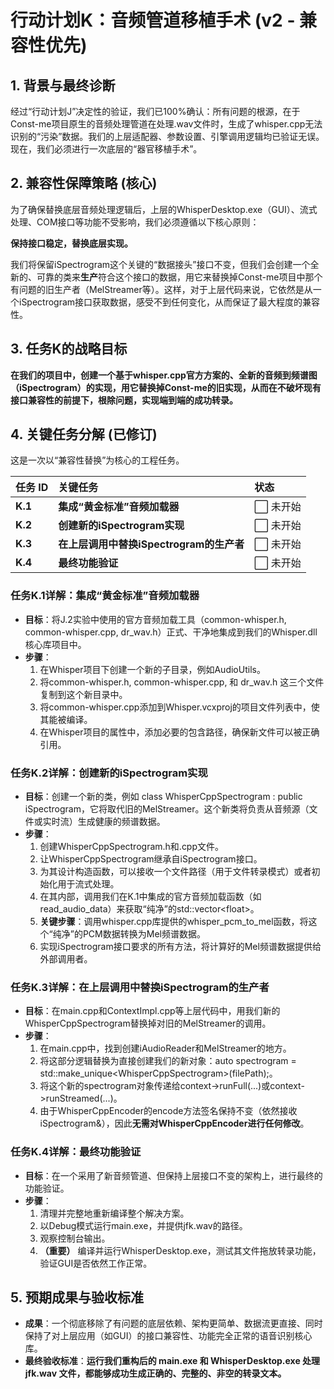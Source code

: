# **行动计划K：音频管道移植手术 (v2 \- 兼容性优先)**

## **1\. 背景与最终诊断**

经过“行动计划J”决定性的验证，我们已100%确认：所有问题的根源，在于Const-me项目原生的音频处理管道在处理.wav文件时，生成了whisper.cpp无法识别的“污染”数据。我们的上层适配器、参数设置、引擎调用逻辑均已验证无误。现在，我们必须进行一次底层的“器官移植手术”。

## **2\. 兼容性保障策略 (核心)**

为了确保替换底层音频处理逻辑后，上层的WhisperDesktop.exe（GUI）、流式处理、COM接口等功能不受影响，我们必须遵循以下核心原则：

**保持接口稳定，替换底层实现。**

我们将保留iSpectrogram这个关键的“数据接头”接口不变，但我们会创建一个全新的、可靠的类来**生产**符合这个接口的数据，用它来替换掉Const-me项目中那个有问题的旧生产者（MelStreamer等）。这样，对于上层代码来说，它依然是从一个iSpectrogram接口获取数据，感受不到任何变化，从而保证了最大程度的兼容性。

## **3\. 任务K的战略目标**

**在我们的项目中，创建一个基于whisper.cpp官方方案的、全新的音频到频谱图（iSpectrogram）的实现，用它替换掉Const-me的旧实现，从而在不破坏现有接口兼容性的前提下，根除问题，实现端到端的成功转录。**

## **4\. 关键任务分解 (已修订)**

这是一次以“兼容性替换”为核心的工程任务。

| 任务 ID | 关键任务 | 状态 |
| :---- | :---- | :---- |
| **K.1** | **集成“黄金标准”音频加载器** | ⬜ 未开始 |
| **K.2** | **创建新的iSpectrogram实现** | ⬜ 未开始 |
| **K.3** | **在上层调用中替换iSpectrogram的生产者** | ⬜ 未开始 |
| **K.4** | **最终功能验证** | ⬜ 未开始 |

### **任务K.1详解：集成“黄金标准”音频加载器**

* **目标**：将J.2实验中使用的官方音频加载工具（common-whisper.h, common-whisper.cpp, dr\_wav.h）正式、干净地集成到我们的Whisper.dll核心库项目中。  
* **步骤**：  
  1. 在Whisper项目下创建一个新的子目录，例如AudioUtils。  
  2. 将common-whisper.h, common-whisper.cpp, 和 dr\_wav.h 这三个文件复制到这个新目录中。  
  3. 将common-whisper.cpp添加到Whisper.vcxproj的项目文件列表中，使其能被编译。  
  4. 在Whisper项目的属性中，添加必要的包含路径，确保新文件可以被正确引用。

### **任务K.2详解：创建新的iSpectrogram实现**

* **目标**：创建一个新的类，例如 class WhisperCppSpectrogram : public iSpectrogram，它将取代旧的MelStreamer。这个新类将负责从音频源（文件或实时流）生成健康的频谱数据。  
* **步骤**：  
  1. 创建WhisperCppSpectrogram.h和.cpp文件。  
  2. 让WhisperCppSpectrogram继承自iSpectrogram接口。  
  3. 为其设计构造函数，可以接收一个文件路径（用于文件转录模式）或者初始化用于流式处理。  
  4. 在其内部，调用我们在K.1中集成的官方音频加载函数（如read\_audio\_data）来获取“纯净”的std::vector\<float\>。  
  5. **关键步骤**：调用whisper.cpp库提供的whisper\_pcm\_to\_mel函数，将这个“纯净”的PCM数据转换为Mel频谱数据。  
  6. 实现iSpectrogram接口要求的所有方法，将计算好的Mel频谱数据提供给外部调用者。

### **任务K.3详解：在上层调用中替换iSpectrogram的生产者**

* **目标**：在main.cpp和ContextImpl.cpp等上层代码中，用我们新的WhisperCppSpectrogram替换掉对旧的MelStreamer的调用。  
* **步骤**：  
  1. 在main.cpp中，找到创建iAudioReader和MelStreamer的地方。  
  2. 将这部分逻辑替换为直接创建我们的新对象：auto spectrogram \= std::make\_unique\<WhisperCppSpectrogram\>(filePath);。  
  3. 将这个新的spectrogram对象传递给context-\>runFull(...)或context-\>runStreamed(...)。  
  4. 由于WhisperCppEncoder的encode方法签名保持不变（依然接收iSpectrogram&），因此**无需对WhisperCppEncoder进行任何修改**。

### **任务K.4详解：最终功能验证**

* **目标**：在一个采用了新音频管道、但保持上层接口不变的架构上，进行最终的功能验证。  
* **步骤**：  
  1. 清理并完整地重新编译整个解决方案。  
  2. 以Debug模式运行main.exe，并提供jfk.wav的路径。  
  3. 观察控制台输出。  
  4. **（重要）** 编译并运行WhisperDesktop.exe，测试其文件拖放转录功能，验证GUI是否依然工作正常。

## **5\. 预期成果与验收标准**

* **成果**：一个彻底移除了有问题的底层依赖、架构更简单、数据流更直接、同时保持了对上层应用（如GUI）的接口兼容性、功能完全正常的语音识别核心库。  
* **最终验收标准**：**运行我们重构后的 main.exe 和 WhisperDesktop.exe 处理 jfk.wav 文件，都能够成功生成正确的、完整的、非空的转录文本。**